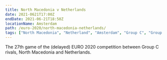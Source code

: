 ```yaml
---
title: North Macedonia v Netherlands
date: 2021-0621T17:00Z
endDate: 2021-06-21T18:50Z
locationName: Amsterdam
path: /euro-2020/north-macedonia-netherlands/
tags: ["North Macedonia", "Netherland", "Amsterdam", "Group C", "Group stages","EURO 2020"]
---
```


The 27th game of the (delayed) EURO 2020 competition between Group C rivals, North Macedonia and Netherlands.